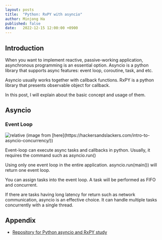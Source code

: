 ```yaml
---
layout: posts
title:  "Python: RxPY with asyncio"
author: Minjong Ha
published: false
date:   2022-12-15 12:00:00 +0900
---
```


<!--- Lets study about python asyncio and rx with event_loop() --->


## Introduction

When you want to implement reactive, passive-working application, asynchronous programming is an essential option.
Asyncio is a python library that supports async features: event loop, coroutine, task, and etc.

Asyncio usually works together with callback functions.
RxPY is a python library that presents observable object for callback.

In this post, I will explain about the basic concept and usage of them.


## Asyncio

### Event Loop


<img data-action="zoom" src='{{ "../assets/images/posts/2022-12-20-python-asyncio-rx/async_eventloop.jpg" | relative_url }}' alt='relative'>
(image from [here](https://hackersandslackers.com/intro-to-asyncio-concurrency/))

Event-loop can execute async tasks and callbacks in python.
Usually, it requires the command such as asyncio.run()

Using only one event loop in the entire application.
asyncio.run(main()) will return one event loop.

You can assign tasks into the event loop.
A task will be performed as FIFO and concurrent.

If there are tasks having long latency for return such as network communication, asyncio is an effective choice.
It can handle multiple tasks concurrently with a single thread.


## Appendix

- [Repository for Python asyncio and RxPY study](https://github.com/minjong-ha/python-asyncio-study)
